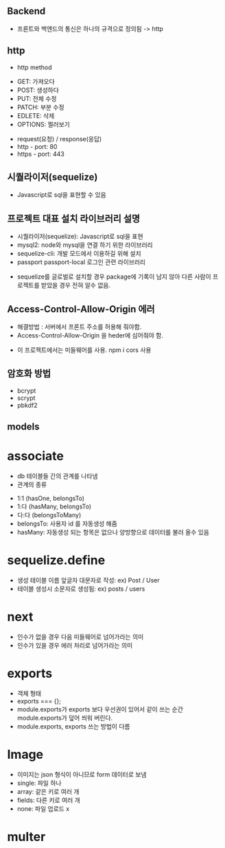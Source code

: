 ## Backend
 - 프론트와 백엔드의 통신은 하나의 규격으로 정의됨 -> http

## http
 - http method
 * GET: 가져오다
 * POST: 생성하다
 * PUT: 전체 수정
 * PATCH: 부분 수정
 * EDLETE: 삭제
 * OPTIONS: 찔러보기
 - request(요청) / response(응답)
 - http - port: 80
 - https - port: 443

## 시퀄라이저(sequelize)
 - Javascript로 sql을 표현할 수 있음

## 프로젝트 대표 설치 라이브러리 설명
- 시퀄라이저(sequelize): Javascript로 sql을 표현
- mysql2: node와 mysql을 연결 하기 위한 라이브러리
- sequelize-cli: 개발 모드에서 이용하길 위해 설치
- passport passport-local 로그인 관련 라이브러리

* sequelize를 글로벌로 설치할 경우 package에 기록이 남지 않아 다른 사람이 프로젝트를
  받았을 경우 전혀 알수 없음.

## Access-Control-Allow-Origin 에러
 - 해결방법 : 서버에서 프론트 주소를 허용해 줘야함.
 - Access-Control-Allow-Origin 을 heder에 심어줘야 함.
 * 이 프로젝트에서는 미들웨어를 사용. npm i cors 사용

## 암호화 방법
 - bcrypt
 - scrypt
 - pbkdf2

## models
 # associate
  - db 테이블들 간의 관계를 나타냄
  - 관계의 종류
   * 1:1 (hasOne, belongsTo)
   * 1:다 (hasMany, belongsTo)
   * 다:다 (belongsToMany)
   * belongsTo: 사용자 id 를 자동생성 해줌
   * hasMany: 자동생성 되는 항목은 없으나 양방향으로 데이터를 불러 올수 있음
 
 # sequelize.define
  - 생성 테이블 이름 앞글자 대문자로 작성: ex) Post / User
  - 테이블 생성시 소문자로 생성됨: ex) posts / users

 # next
  - 인수가 없을 경우 다음 미들웨어로 넘어가라는 의미
  - 인수가 있을 경우 에러 처리로 넘어가라는 의미

 # exports
  - 객체 형태
  - exports === {};
  - module.exports가 exports 보다 우선권이 있어서 같이 쓰는 순간 module.exports가 덮어 씌워 버린다.
  - module.exports, exports 쓰는 방법이 다름

 # Image
  - 이미지는 json 형식이 아니므로 form 데이터로 보냄
  - single: 파일 하나
  - array: 같은 키로 여러 개
  - fields: 다른 키로 여러 개
  - none: 파일 업로드 x

 # multer